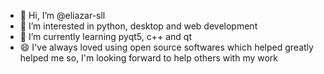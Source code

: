 - 👋 Hi, I’m @eliazar-sll
- 👀 I’m interested in python, desktop and web development
- 🌱 I’m currently learning pyqt5, c++ and qt
- 😄 I've always loved using open source softwares which helped greatly helped me so, I'm looking forward to help others with my work

<!---
eliazar-sll/eliazar-sll is a ✨ special ✨ repository because its `README.md` (this file) appears on your GitHub profile.
You can click the Preview link to take a look at your changes.
--->
